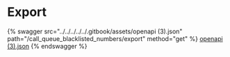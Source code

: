 # Export

{% swagger src="../../../../../.gitbook/assets/openapi (3).json" path="/call_queue_blacklisted_numbers/export" method="get" %}
[openapi (3).json](<../../../../../.gitbook/assets/openapi (3).json>)
{% endswagger %}
